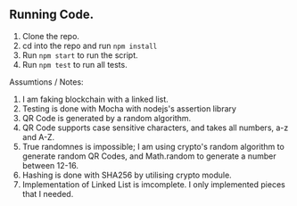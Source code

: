 ## Running Code. 

1. Clone the repo. 
2. cd into the repo and run `npm install`
3. Run `npm start` to run the script. 
4. Run `npm test` to run all tests.

Assumtions / Notes:
1. I am faking blockchain with a linked list. 
2. Testing is done with Mocha with nodejs's assertion library
3. QR Code is generated by a random algorithm. 
4. QR Code supports case sensitive characters, and takes all numbers, a-z and A-Z. 
5. True randomnes is impossible; I am using crypto's random algorithm to generate random QR Codes, and Math.random to generate a number between 12-16. 
6. Hashing is done with SHA256 by utilising crypto module. 
7. Implementation of Linked List is imcomplete. I only implemented pieces that I needed. 